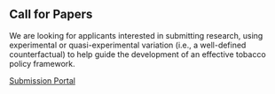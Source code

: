 ## Call for Papers

We are looking for applicants interested in submitting research, using experimental or quasi-experimental variation (i.e., a well-defined counterfactual) to help guide the development of an effective tobacco policy framework.

[Submission Portal](https://docs.google.com/forms/d/e/1FAIpQLSfZbPQ3fzYBDddCQ7a9Bj3mHfeZOXuhW-rIMcfz5_B4t7N6ag/viewform)
